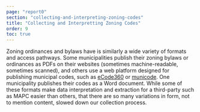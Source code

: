 ```yaml
---
page: "report0"
section: "collecting-and-interpreting-zoning-codes"
title: "Collecting and Interpretting Zoning Codes"
order: 9
toc: true
---
```

Zoning ordinances and bylaws have is similarly a wide variety of formats and access pathways. Some municipalities publish their zoning bylaws or ordinances as PDFs on their websites (sometimes machine-readable, sometimes scanned), and others use a web platform designed for publishing municipal codes, such as <a href="https://www.generalcode.com/subscription-services/" class="report-section__link">eCode360</a> or <a href="https://www.municode.com/" class="report-section__link">municode</a>. One municipality publishes their codes as a Word document. While some of these formats make data interpretation and extraction for a third-party such as MAPC easier than others, that there are so many variations in form, not to mention content, slowed down our collection process.